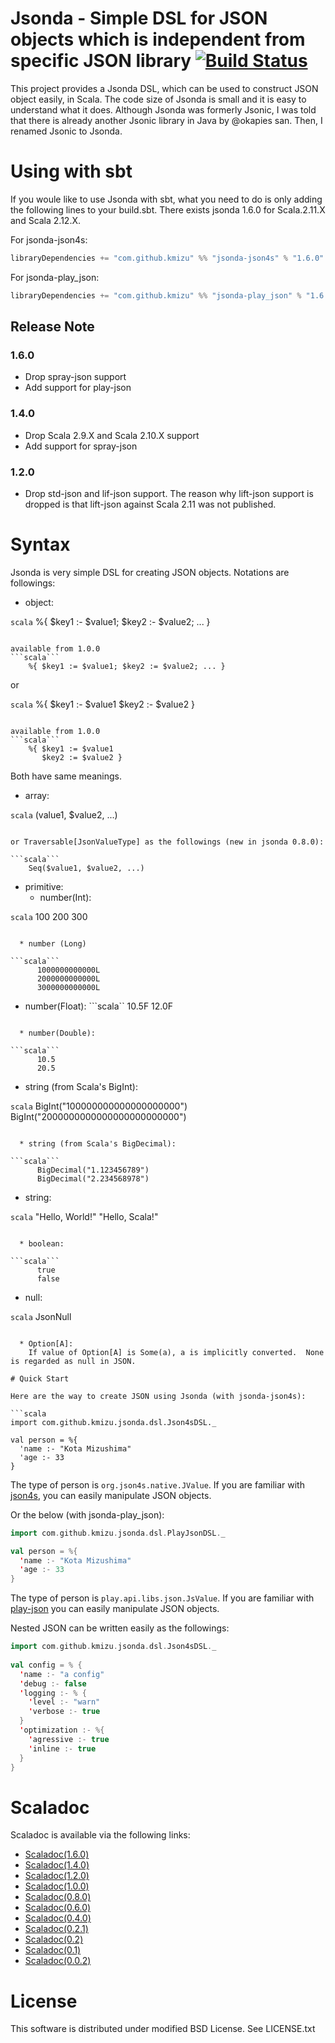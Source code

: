 # Jsonda - Simple DSL for JSON objects which is independent from specific JSON library [![Build Status](https://travis-ci.org/kmizu/jsonda.png?branch=master)](https://travis-ci.org/kmizu/jsonda)

This project provides a Jsonda DSL, which can be used to construct JSON object
easily, in Scala.  The code size of Jsonda is small and it is easy to 
understand what it does.  Although Jsonda was formerly Jsonic, I was told that
there is already another Jsonic library in Java by @okapies san.  Then, I renamed
Jsonic to Jsonda.

# Using with sbt

If you woule like to use Jsonda with sbt, what you need to do is only
adding the following lines to your build.sbt.  There exists jsonda 1.6.0
for Scala.2.11.X and Scala 2.12.X.

For jsonda-json4s:

```scala
libraryDependencies += "com.github.kmizu" %% "jsonda-json4s" % "1.6.0"
```

For jsonda-play_json:

```scala
libraryDependencies += "com.github.kmizu" %% "jsonda-play_json" % "1.6.0"
```

## Release Note

### 1.6.0

* Drop spray-json support
* Add support for play-json 

### 1.4.0

* Drop Scala 2.9.X and Scala 2.10.X support
* Add support for spray-json

### 1.2.0

* Drop std-json and lif-json support.  The reason why lift-json support is dropped
is that lift-json against Scala 2.11 was not published.

# Syntax

Jsonda is very simple DSL for creating JSON objects.  Notations are followings:

* object: 

```scala```
    %{ $key1 :- $value1; $key2 :- $value2; ... }
```

available from 1.0.0
```scala```
    %{ $key1 := $value1; $key2 := $value2; ... }
```

or

```scala```
    %{ $key1 :- $value1
       $key2 :- $value2 }
```

available from 1.0.0
```scala```
    %{ $key1 := $value1
       $key2 := $value2 }
```

Both have same meanings.

* array:

```scala```
    $($value1, $value2, ...)
```

or Traversable[JsonValueType] as the followings (new in jsonda 0.8.0):

```scala```
    Seq($value1, $value2, ...)
```

* primitive: 
  * number(Int):

```scala```
      100
      200
      300
```

  * number (Long)

```scala```
      1000000000000L
      2000000000000L
      3000000000000L
```

  * number(Float):
```scala``
      10.5F
      12.0F
```

  * number(Double):

```scala```
      10.5
      20.5
```

  * string (from Scala's BigInt):

```scala```
      BigInt("100000000000000000000")
      BigInt("2000000000000000000000000")
```

  * string (from Scala's BigDecimal):

```scala```
      BigDecimal("1.123456789")
      BigDecimal("2.234568978")
```

  * string:

```scala```
      "Hello, World!"
      "Hello, Scala!"
```

  * boolean:

```scala```
      true
      false
```

  * null:

```scala```
      JsonNull
```

  * Option[A]:
    If value of Option[A] is Some(a), a is implicitly converted.  None is regarded as null in JSON.

# Quick Start

Here are the way to create JSON using Jsonda (with jsonda-json4s):

```scala
import com.github.kmizu.jsonda.dsl.Json4sDSL._

val person = %{
  'name :- "Kota Mizushima"
  'age :- 33
}
```

The type of person is `org.json4s.native.JValue`.  If you are familiar with [json4s](https://github.com/json4s/json4s), 
you can easily manipulate JSON objects.  

Or the below (with jsonda-play_json): 

```scala
import com.github.kmizu.jsonda.dsl.PlayJsonDSL._

val person = %{
  'name :- "Kota Mizushima"
  'age :- 33
}
```

The type of person is `play.api.libs.json.JsValue`.  If you are familiar with [play-json](https://www.playframework.com/documentation/2.6.x/ScalaJson)
you can easily manipulate JSON objects.  

Nested JSON can be written easily as the followings:

```scala
import com.github.kmizu.jsonda.dsl.Json4sDSL._
    
val config = % {
  'name :- "a config"
  'debug :- false
  'logging :- % {
    'level :- "warn"
    'verbose :- true
  }
  'optimization :- %{
    'agressive :- true
    'inline :- true
  }
}
```

# Scaladoc

Scaladoc is available via the following links:

* [Scaladoc(1.6.0)](http://javadoc-badge.appspot.com/com.github.kmizu/jsonda_2.11/index.html)
* [Scaladoc(1.4.0)](http://kmizu.github.com/jsonda/api/1.4.0)
* [Scaladoc(1.2.0)](http://kmizu.github.com/jsonda/api/1.2.0)
* [Scaladoc(1.0.0)](http://kmizu.github.com/jsonda/api/1.0.0)
* [Scaladoc(0.8.0)](http://kmizu.github.com/jsonda/api/0.8.0)
* [Scaladoc(0.6.0)](http://kmizu.github.com/jsonda/api/0.6.0)
* [Scaladoc(0.4.0)](http://kmizu.github.com/jsonda/api/0.4.0)
* [Scaladoc(0.2.1)](http://kmizu.github.com/jsonda/api/0.2.1)
* [Scaladoc(0.2)](http://kmizu.github.com/jsonda/api/0.2)
* [Scaladoc(0.1)](http://kmizu.github.com/jsonda/api/0.1)
* [Scaladoc(0.0.2)](http://kmizu.github.com/jsonda/api/0.0.2/)

# License

This software is distributed under modified BSD License. See LICENSE.txt
